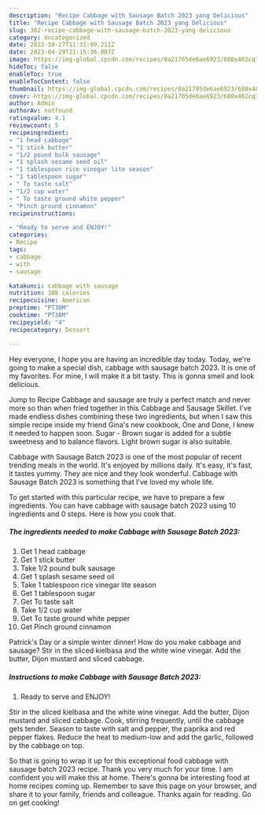 ```yaml
---
description: "Recipe Cabbage with Sausage Batch 2023 yang Delicious"
title: "Recipe Cabbage with Sausage Batch 2023 yang Delicious"
slug: 362-recipe-cabbage-with-sausage-batch-2023-yang-delicious
category: Uncategorized
date: 2022-10-27T11:31:09.211Z
date: 2023-04-29T21:15:36.007Z
image: https://img-global.cpcdn.com/recipes/0a21705de6ae6923/680x482cq70/cabbage-with-sausage-batch-2023-recipe-main-photo.jpg
hideToc: false
enableToc: true
enableTocContent: false
thumbnail: https://img-global.cpcdn.com/recipes/0a21705de6ae6923/680x482cq70/cabbage-with-sausage-batch-2023-recipe-main-photo.jpg
cover: https://img-global.cpcdn.com/recipes/0a21705de6ae6923/680x482cq70/cabbage-with-sausage-batch-2023-recipe-main-photo.jpg
author: Admin
authorAv: notfound
ratingvalue: 4.1
reviewcount: 5
recipeingredient:
- "1 head cabbage"
- "1 stick butter"
- "1/2 pound bulk sausage"
- "1 splash sesame seed oil"
- "1 tablespoon rice vinegar lite season"
- "1 tablespoon sugar"
- " To taste salt"
- "1/2 cup water"
- " To taste ground white pepper"
- "Pinch ground cinnamon"
recipeinstructions:

- "Ready to serve and ENJOY!"
categories:
- Recipe
tags:
- cabbage
- with
- sausage

katakunci: cabbage with sausage 
nutrition: 108 calories
recipecuisine: American
preptime: "PT30M"
cooktime: "PT30M"
recipeyield: "4"
recipecategory: Dessert

---
```



Hey everyone, I hope you are having an incredible day today. Today, we're going to make a special dish, cabbage with sausage batch 2023. It is one of my favorites. For mine, I will make it a bit tasty. This is gonna smell and look delicious.

Jump to Recipe Cabbage and sausage are truly a perfect match and never more so than when fried together in this Cabbage and Sausage Skillet. I&#39;ve made endless dishes combining these two ingredients, but when I saw this simple recipe inside my friend Gina&#39;s new cookbook, One and Done, I knew it needed to happen soon. Sugar - Brown sugar is added for a subtle sweetness and to balance flavors. Light brown sugar is also suitable.

Cabbage with Sausage Batch 2023 is one of the most popular of recent trending meals in the world. It's enjoyed by millions daily. It's easy, it's fast, it tastes yummy. They are nice and they look wonderful. Cabbage with Sausage Batch 2023 is something that I've loved my whole life.


To get started with this particular recipe, we have to prepare a few ingredients. You can have cabbage with sausage batch 2023 using 10 ingredients and 0 steps. Here is how you cook that.

<!--inarticleads1-->

##### The ingredients needed to make Cabbage with Sausage Batch 2023:

1. Get 1 head cabbage
1. Get 1 stick butter
1. Take 1/2 pound bulk sausage
1. Get 1 splash sesame seed oil
1. Take 1 tablespoon rice vinegar lite season
1. Get 1 tablespoon sugar
1. Get  To taste salt
1. Take 1/2 cup water
1. Get  To taste ground white pepper
1. Get Pinch ground cinnamon


Patrick&#39;s Day or a simple winter dinner! How do you make cabbage and sausage? Stir in the sliced kielbasa and the white wine vinegar. Add the butter, Dijon mustard and sliced cabbage. 

<!--inarticleads2-->

##### Instructions to make Cabbage with Sausage Batch 2023:


1. Ready to serve and ENJOY!

Stir in the sliced kielbasa and the white wine vinegar. Add the butter, Dijon mustard and sliced cabbage. Cook, stirring frequently, until the cabbage gets tender. Season to taste with salt and pepper, the paprika and red pepper flakes. Reduce the heat to medium-low and add the garlic, followed by the cabbage on top. 

So that is going to wrap it up for this exceptional food cabbage with sausage batch 2023 recipe. Thank you very much for your time. I am confident you will make this at home. There's gonna be interesting food at home recipes coming up. Remember to save this page on your browser, and share it to your family, friends and colleague. Thanks again for reading. Go on get cooking!
